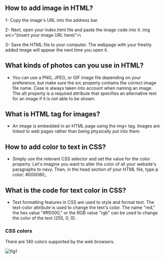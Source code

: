 ## How to add image in HTML?
1- Copy the image's URL into the address bar.

2- Next, open your index.html file and paste the image code into it. img src=”(insert your image URL here)”>\

3- Save the HTML file to your computer. The webpage with your freshly added image will appear the next time you open it.

## What kinds of photos can you use in HTML?
* You can use a PNG, JPEG, or GIF image file depending on your preference, but make sure the src property contains the correct image file name. Case is always taken into account when naming an image. The alt property is a required attribute that specifies an alternative text for an image if it is not able to be shown.

## What is HTML tag for images?
* An image is embedded in an HTML page using the img> tag. Images are linked to web pages rather than being physically put into them.

## How to add color to text in CSS?
* Simply use the relevant CSS selector and set the value for the color property. Let's imagine you want to alter the color of all your website's paragraphs to navy. Then, in the head section of your HTML file, type p color: #000080;.

## What is the code for text color in CSS?
* Text formatting features in CSS are used to style and format text. The text-color attribute is used to change the text's color. The name "red," the hex value "#ff0000," or the RGB value "rgb" can be used to change the color of the text (255, 0, 0).
### CSS colors
There are 140 colors supported by the web browsers.

![fig1](https://make.wordpress.org/core/files/2021/02/wordpress-admin-color-palette-WP57.png)
